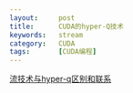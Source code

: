 ```yaml
---
layout:     post
title:      CUDA的hyper-Q技术
keywords:   stream
category:   CUDA
tags:		[CUDA编程]
---
```



[流技术与hyper-q区别和联系](http://blog.163.com/wujiaxing009@126/blog/static/71988399201712035958365/)



